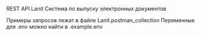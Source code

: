 REST API Lanit Система по выпуску электронных документов

Примеры запросов лежат в файле Lanit.postman_collection
Переменные для .env можно найти в .example.env

